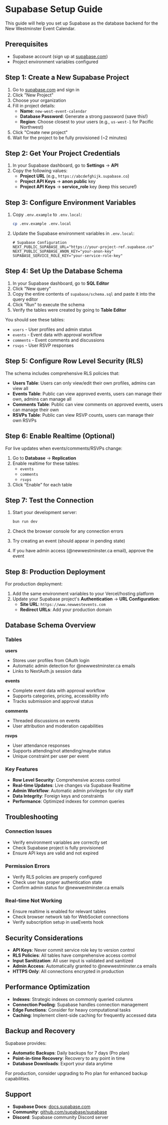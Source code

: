 # Supabase Setup Guide

This guide will help you set up Supabase as the database backend for the New Westminster Event Calendar.

## Prerequisites

- Supabase account (sign up at [supabase.com](https://supabase.com))
- Project environment variables configured

## Step 1: Create a New Supabase Project

1. Go to [supabase.com](https://supabase.com) and sign in
2. Click "New Project"
3. Choose your organization
4. Fill in project details:
   - **Name**: `new-west-event-calendar`
   - **Database Password**: Generate a strong password (save this!)
   - **Region**: Choose closest to your users (e.g., `us-west-1` for Pacific Northwest)
5. Click "Create new project"
6. Wait for the project to be fully provisioned (~2 minutes)

## Step 2: Get Your Project Credentials

1. In your Supabase dashboard, go to **Settings** → **API**
2. Copy the following values:
   - **Project URL** (e.g., `https://abcdefghijk.supabase.co`)
   - **Project API Keys** → **anon public** key
   - **Project API Keys** → **service_role** key (keep this secure!)

## Step 3: Configure Environment Variables

1. Copy `.env.example` to `.env.local`:
   ```bash
   cp .env.example .env.local
   ```

2. Update the Supabase environment variables in `.env.local`:
   ```env
   # Supabase Configuration
   NEXT_PUBLIC_SUPABASE_URL="https://your-project-ref.supabase.co"
   NEXT_PUBLIC_SUPABASE_ANON_KEY="your-anon-key"
   SUPABASE_SERVICE_ROLE_KEY="your-service-role-key"
   ```

## Step 4: Set Up the Database Schema

1. In your Supabase dashboard, go to **SQL Editor**
2. Click "New query"
3. Copy the entire contents of `supabase/schema.sql` and paste it into the query editor
4. Click "Run" to execute the schema
5. Verify the tables were created by going to **Table Editor**

You should see these tables:
- `users` - User profiles and admin status
- `events` - Event data with approval workflow
- `comments` - Event comments and discussions
- `rsvps` - User RSVP responses

## Step 5: Configure Row Level Security (RLS)

The schema includes comprehensive RLS policies that:

- **Users Table**: Users can only view/edit their own profiles, admins can view all
- **Events Table**: Public can view approved events, users can manage their own, admins can manage all
- **Comments Table**: Public can view comments on approved events, users can manage their own
- **RSVPs Table**: Public can view RSVP counts, users can manage their own RSVPs

## Step 6: Enable Realtime (Optional)

For live updates when events/comments/RSVPs change:

1. Go to **Database** → **Replication**
2. Enable realtime for these tables:
   - `events`
   - `comments` 
   - `rsvps`
3. Click "Enable" for each table

## Step 7: Test the Connection

1. Start your development server:
   ```bash
   bun run dev
   ```

2. Check the browser console for any connection errors
3. Try creating an event (should appear in pending state)
4. If you have admin access (@newwestminster.ca email), approve the event

## Step 8: Production Deployment

For production deployment:

1. Add the same environment variables to your Vercel/hosting platform
2. Update your Supabase project's **Authentication** → **URL Configuration**:
   - **Site URL**: `https://www.newwestevents.com`
   - **Redirect URLs**: Add your production domain

## Database Schema Overview

### Tables

**users**
- Stores user profiles from OAuth login
- Automatic admin detection for @newwestminster.ca emails
- Links to NextAuth.js session data

**events**
- Complete event data with approval workflow
- Supports categories, pricing, accessibility info
- Tracks submission and approval status

**comments**
- Threaded discussions on events
- User attribution and moderation capabilities

**rsvps**
- User attendance responses
- Supports attending/not attending/maybe status
- Unique constraint per user per event

### Key Features

- **Row Level Security**: Comprehensive access control
- **Real-time Updates**: Live changes via Supabase Realtime
- **Admin Workflow**: Automatic admin privileges for city staff
- **Data Integrity**: Foreign keys and constraints
- **Performance**: Optimized indexes for common queries

## Troubleshooting

### Connection Issues
- Verify environment variables are correctly set
- Check Supabase project is fully provisioned
- Ensure API keys are valid and not expired

### Permission Errors
- Verify RLS policies are properly configured
- Check user has proper authentication state
- Confirm admin status for @newwestminster.ca emails

### Real-time Not Working
- Ensure realtime is enabled for relevant tables
- Check browser network tab for WebSocket connections
- Verify subscription setup in useEvents hook

## Security Considerations

- **API Keys**: Never commit service role key to version control
- **RLS Policies**: All tables have comprehensive access control
- **Input Sanitization**: All user input is validated and sanitized
- **Admin Access**: Automatically granted to @newwestminster.ca emails
- **HTTPS Only**: All connections encrypted in production

## Performance Optimization

- **Indexes**: Strategic indexes on commonly queried columns
- **Connection Pooling**: Supabase handles connection management
- **Edge Functions**: Consider for heavy computational tasks
- **Caching**: Implement client-side caching for frequently accessed data

## Backup and Recovery

Supabase provides:
- **Automatic Backups**: Daily backups for 7 days (Pro plan)
- **Point-in-time Recovery**: Recovery to any point in time
- **Database Downloads**: Export your data anytime

For production, consider upgrading to Pro plan for enhanced backup capabilities.

## Support

- **Supabase Docs**: [docs.supabase.com](https://docs.supabase.com)
- **Community**: [github.com/supabase/supabase](https://github.com/supabase/supabase)
- **Discord**: Supabase community Discord server